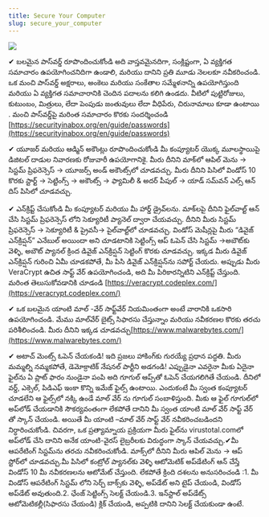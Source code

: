 ```yaml
---
title: Secure Your Computer
slug: secure_your_computer
---
```


![](/images/coverchap_4.jpg)





<span class="highlight_color">✔ బలమైన పాస్‌వర్డ్ రూపొందించుకోండి</span> అది వాస్తవమైనదిగా, సంక్లిష్టంగా, ఏ వ్యక్తిగత సమాచారం ఉపయోగించనిదిగా ఉండాలి, మరియు దానిని ప్రతి మూడు నెలలకూ నవీకరించండి. ఒక మంచి పాస్‌వర్డ్ అక్షరాలు, అంకెలు మరియు సంకేతాల సమ్మేళనాన్ని ఉపయోగిస్తుంది మరియు ఏ వ్యక్తిగత సమాచారానికి చెందిన పదాలను కలిగి ఉండదు.  వీటిలో పుట్టిరోజులు, కుటుంబం, మిత్రులు, లేదా  పెంపుడు జంతువులు లేదా వీధిపేరు, చిరునామాలు  కూడా ఉంటాయి . మంచి పాస్‌వర్డ్‌పై మరింత సమాచారం కొరకు సందర్శించండి  [https://securityinabox.org/en/guide/passwords](https://securityinabox.org/en/guide/passwords)

<span class="highlight_color">✔ యూజర్ మరియు ఆడ్మిన్ అకౌంట్లు రూపొందించుకోండి</span> మీ కంప్యూటర్ యొక్క మూలస్థాయిపై డిజిటల్ దాడుల నివారణకు రోజువారీ ఉపయోగానికై. మీరు దీనిని మాక్‌లో  ఆపిల్ మెను → సిస్టమ్ ప్రిఫరెన్సెస్ → యూజర్స్ అండ్ అకౌంట్స్‌లో చూడవచ్చు. మీరు దీనిని పిసిలో విండోస్ 10 కొరకు స్టార్ట్ → సెట్టింగ్స్ → అకౌంట్స్ → ఫ్యామిలీ &amp; అదర్ పీపుల్ → యాడ్ సమ్‌వన్ ఎల్స్ ఆన్ దిస్ పిసిలో చూడవచ్చు.

<span class="highlight_color">✔ ఎన్‌క్రిప్ట్ చేసుకోండి మీ కంప్యూటర్</span> మరియు మీ హార్డ్ డ్రైవ్‌లను. మాక్‌లపై దీనిని ఫైల్‌వాల్ట్ ఆన్ చేసి సిస్టమ్ ప్రిఫరెన్సెస్ లోని సెక్యూరిటీ ప్యానెల్ ద్వారా చేయవచ్చు. దీనిని మీరు సిస్టమ్ ప్రిఫరెన్సెస్ → సెక్యూరిటీ &amp; ప్రైవసీ→ పైల్‌వాల్ట్‌లో చూడవచ్చు. విండోస్ మెషీన్లపై  మీరు “డివైజ్ ఎన్‌క్రిప్షన్” ఎనేబుల్ అయిందా అని  చూడటానికి సెట్టింగ్స్ ఆప్ ఓపెన్ చేసి  సిస్టమ్ →అబౌట్‌కు వెళ్ళి, అబౌట్ ప్యానల్ క్రింద డివైజ్ ఎన్‌క్రిప్షన్ సెట్టింగ్ కొరకు చూడవచ్చు. ఇక్కడ మీరు డివైజ్ ఎన్‌క్రిప్షన్ గురించి ఏమీ చూడకపోతే, మీ పిసి డివైజ్ ఎన్‌క్రిప్షన్‌ను సపోర్ట్ చేయదు. అప్పుడు  మీరు VeraCrypt  ఉచిత సాఫ్ట్ వేర్ ఉపయోగించండి, అది మీ పిరికారన్నిటిని ఎన్‌క్రిప్ట్ చేస్తుంది. మరింత తెలుసుకోవడానికి చూడండి [https://veracrypt.codeplex.com/](https://veracrypt.codeplex.com/)




<span class="highlight_color">✔ ఒక బలమైన యాంటి మాల్ -వేర్  సాఫ్ట్‌వేర్ నియమింతంగా</span>  అంటే వారానికి ఒకసారి ఉపయోగించండి. మేము మాల్‌వేర్ బైట్స్ సిఫారసు చేస్తున్నాం మరియు నవీకరణల కొరకు తరచు పరిశీలించండి. మీరు దీనిని ఇక్కడ చూడవచ్చు[https://www.malwarebytes.com/](https://www.malwarebytes.com/)

<span class="highlight_color">✔ అటాచ్ మెంట్స్ ఓపెన్ చేయకండి</span>! ఇది ప్రజలు హాకింగ్‌కు గురయ్యే ప్రధాన పద్ధతి. మీరు మమ్మల్ని నమ్మకపోతే, డెమోక్రాటిక్ నేషనల్ పార్టీని అడగండి! ఎప్పుడైనా ఎవరైనా మీకు ఏదైనా ఫైల్‌ను ఏ ప్లాట్ ఫారం నుండైనా పంపి అది గూగుల్ ఆప్స్‌తో ఓపెన్ చేయగలిగితే చేయండి. దీనిలో వర్డ్, ఎక్సెల్, పిడిఎఫ్ ఇంకా కొన్ని ఇమేజ్ ఫైల్స్ ఉంటాయి.  ఎందుకంటే మీ స్వంత కంప్యూటర్ చూడలేని ఆ ఫైల్స్‌లో నక్కి ఉండే మాల్ వేర్ ను గూగుల్ సంబాళిస్తుంది. మీకు ఆ ఫైల్ గూగుల్‌లో అప్‌లోడ్ చేయడానికి సౌకర్యవంతంగా లేకపోతే దానిని మీ స్వంత యాంటి మాల్ వేర్ సాఫ్ట్ వేర్ తో స్కాన్ చేయండి. అయితే మీ యాంటి –మాల్ వేర్ సాఫ్ట్ వేర్ నవీకరించబడిందని నిర్ధారించుకోండి. చివరగా, ఒక ప్రత్యామ్నాయ ప్రక్రియగా మీరు ఫైల్‌ను virustotal.comలో అప్‌లోడ్ చేసి దానిని అనేక యాంటి-వైరస్ లైబ్రరీలకు విరుద్ధంగా స్కాన్ చేయవచ్చు.<span class="highlight_color">✔మీ ఆపరేటింగ్ సిస్టమ్‌ను తరచు నవీకరించుకోండి</span>. మాక్స్‌లో దీనిని  మీరు  ఆపిల్ మెను → ఆప్ స్టోర్‌లో చూడవచ్చు.మీ పిసిలో కంట్రోల్  ప్యానల్‌కు వెళ్ళి ఆటోమెటిక్ అప్‌డేటింగ్ ఆన్ చేస్తే  విండోస్ 10 మీ నవీకరణలను ఆటోమేట్ చేస్తుంది. లేకపోతే క్రింది దశలను అనుసరించండి :1. మీ విండోస్ ఆపరేటింగ్ సిస్టమ్‌ లోని సెర్చ్ బాక్స్‌కు  వెళ్ళి, అప్‌డేట్ అని టైప్ చేయండి, విండోస్ అప్‌డేట్ అవుతుంది.2. ఛేంజ్ సెట్టింగ్స్ సెలక్ట్ చేయండి.3. ఇన్‌స్టాల్  అప్‌డేట్స్ ఆటోమెటికల్లీ(సిఫారసు చేయండి) క్లిక్ చేయండి, అప్పటికి దానిని సెలక్ట్ చేయకుండా ఉంటే.